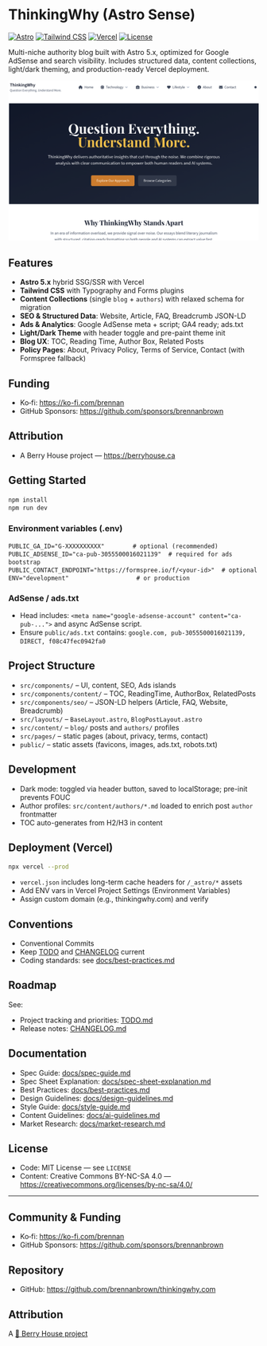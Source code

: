 # ThinkingWhy (Astro Sense)

[![Astro](https://img.shields.io/badge/Astro-5.x-FF5D01?logo=astro&logoColor=white)](https://astro.build)
[![Tailwind CSS](https://img.shields.io/badge/TailwindCSS-Enabled-38B2AC?logo=tailwindcss&logoColor=white)](https://tailwindcss.com)
[![Vercel](https://img.shields.io/badge/Deploy-Vercel-000000?logo=vercel&logoColor=white)](https://vercel.com)
[![License](https://img.shields.io/badge/License-MIT-blue.svg)](#)

Multi-niche authority blog built with Astro 5.x, optimized for Google AdSense and search visibility. Includes structured data, content collections, light/dark theming, and production-ready Vercel deployment.

<p align="center">
  <img src="public/images/screenshot.png" alt="ThinkingWhy website screenshot" width="900" />
</p>

## Features

- **Astro 5.x** hybrid SSG/SSR with Vercel
- **Tailwind CSS** with Typography and Forms plugins
- **Content Collections** (single `blog` + `authors`) with relaxed schema for migration
- **SEO & Structured Data**: Website, Article, FAQ, Breadcrumb JSON-LD
- **Ads & Analytics**: Google AdSense meta + script; GA4 ready; ads.txt
- **Light/Dark Theme** with header toggle and pre-paint theme init
- **Blog UX**: TOC, Reading Time, Author Box, Related Posts
- **Policy Pages**: About, Privacy Policy, Terms of Service, Contact (with Formspree fallback)

## Funding

- Ko‑fi: https://ko-fi.com/brennan
- GitHub Sponsors: https://github.com/sponsors/brennanbrown

## Attribution

- A Berry House project — https://berryhouse.ca

## Getting Started

```bash
npm install
npm run dev
```

### Environment variables (.env)

```
PUBLIC_GA_ID="G-XXXXXXXXXX"        # optional (recommended)
PUBLIC_ADSENSE_ID="ca-pub-3055500016021139"  # required for ads bootstrap
PUBLIC_CONTACT_ENDPOINT="https://formspree.io/f/<your-id>"  # optional
ENV="development"                   # or production
```

### AdSense / ads.txt

- Head includes: `<meta name="google-adsense-account" content="ca-pub-...">` and async AdSense script.
- Ensure `public/ads.txt` contains:
  `google.com, pub-3055500016021139, DIRECT, f08c47fec0942fa0`

## Project Structure

- `src/components/` – UI, content, SEO, Ads islands
- `src/components/content/` – TOC, ReadingTime, AuthorBox, RelatedPosts
- `src/components/seo/` – JSON-LD helpers (Article, FAQ, Website, Breadcrumb)
- `src/layouts/` – `BaseLayout.astro`, `BlogPostLayout.astro`
- `src/content/` – `blog/` posts and `authors/` profiles
- `src/pages/` – static pages (about, privacy, terms, contact)
- `public/` – static assets (favicons, images, ads.txt, robots.txt)

## Development

- Dark mode: toggled via header button, saved to localStorage; pre-init prevents FOUC
- Author profiles: `src/content/authors/*.md` loaded to enrich post `author` frontmatter
- TOC auto-generates from H2/H3 in content

## Deployment (Vercel)

```bash
npx vercel --prod
```

- `vercel.json` includes long-term cache headers for `/_astro/*` assets
- Add ENV vars in Vercel Project Settings (Environment Variables)
- Assign custom domain (e.g., thinkingwhy.com) and verify

## Conventions

- Conventional Commits
- Keep [TODO](./TODO.md) and [CHANGELOG](./CHANGELOG.md) current
- Coding standards: see [docs/best-practices.md](./docs/best-practices.md)

## Roadmap

See:

- Project tracking and priorities: [TODO.md](./TODO.md)
- Release notes: [CHANGELOG.md](./CHANGELOG.md)

## Documentation

- Spec Guide: [docs/spec-guide.md](./docs/spec-guide.md)
- Spec Sheet Explanation: [docs/spec-sheet-explanation.md](./docs/spec-sheet-explanation.md)
- Best Practices: [docs/best-practices.md](./docs/best-practices.md)
- Design Guidelines: [docs/design-guidelines.md](./docs/design-guidelines.md)
- Style Guide: [docs/style-guide.md](./docs/style-guide.md)
- Content Guidelines: [docs/ai-guidelines.md](./docs/guidelines.md)
- Market Research: [docs/market-research.md](./docs/market-research.md)

## License

- Code: MIT License — see `LICENSE`
- Content: Creative Commons BY-NC-SA 4.0 — https://creativecommons.org/licenses/by-nc-sa/4.0/

---

## Community & Funding

- Ko‑fi: https://ko-fi.com/brennan
- GitHub Sponsors: https://github.com/sponsors/brennanbrown

## Repository

- GitHub: https://github.com/brennanbrown/thinkingwhy.com

## Attribution

A [🍓 Berry House project](https://berryhouse.ca)
